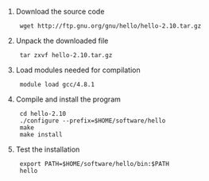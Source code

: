1. Download the source code 

        wget http://ftp.gnu.org/gnu/hello/hello-2.10.tar.gz

2. Unpack the downloaded file

        tar zxvf hello-2.10.tar.gz

3. Load modules needed for compilation

        module load gcc/4.8.1

4. Compile and install the program

        cd hello-2.10
        ./configure --prefix=$HOME/software/hello
        make
        make install

5. Test the installation

        export PATH=$HOME/software/hello/bin:$PATH
        hello

